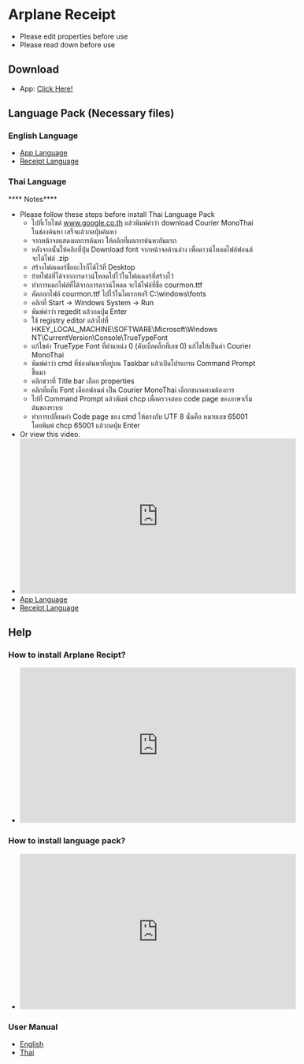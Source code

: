 # Arplane Receipt 
- Please edit properties before use
- Please read down before use
## Download 
- App: [Click Here!](https://chayapholsmile.github.io/arplane-receipt-app/thanksfordownload-app.html)
## Language Pack (Necessary files)
### English Language
- [App Language](https://chayapholsmile.github.io/arplane-receipt-app/thanksfordownload-en-us.html)
- [Receipt Language](https://chayapholsmile.github.io/arplane-receipt-app/thanksfordownload-b-en-us.html)
### Thai Language
**** Notes****
- Please follow these steps before install Thai Language Pack
  - ไปที่เว็บไซต์ www.google.co.th แล้วพิมพ์คำว่า download Courier MonoThai ในช่องค้นหา เสร็จแล้วกดปุ่มค้นหา
  - จากหน้าจอแสดงผลการค้นหา ให้คลิกที่ผลการค้นหาอันแรก
  - หลังจากนั้นให้คลิกที่ปุ่ม Download font จากหน้าจอด้านล่าง เพื่อดาวน์โหลดไฟล์ฟอนต์ จะได้ไฟล์ .zip
  - สร้างโฟลเดอร์ชื่ออะไรก็ได้ไว้ที่ Desktop
  - ย้ายไฟล์ที่ได้จากการดาวน์โหลดไปไว้ในโฟลเดอร์ที่สร้างไว้
  - ทำการแตกไฟล์ที่ได้จากการดาวน์โหลด จะได้ไฟล์ที่ชื่อ courmon.ttf
  - คัดลอกไฟล์ courmon.ttf ไปไว้ในไดเรกทอรี C:\windows\fonts
  - คลิกที่ Start -> Windows System -> Run
  - พิมพ์คำว่า regedit แล้วกดปุ่ม Enter
  - ใช้ registry editor แล้วไปที่ HKEY_LOCAL_MACHINE\SOFTWARE\Microsoft\Windows NT\CurrentVersion\Console\TrueTypeFont
  - แก้ไขค่า TrueType Font ที่ตำแหน่ง 0 (คับเบิ้ลคลิ้กที่เลข 0) แก้ไขให้เป็นค่า Courier MonoThai
  -  พิมพ์คำว่า cmd ที่ช่องค้นหาที่อยู่บน Taskbar แล้วเปิดโปรแกรม Command Prompt ขึ้นมา
  -  คลิกขวาที่ Title bar เลือก properties
  -  คลิกที่แท็บ Font เลือกฟอนต์ เป็น Courier MonoThai เลือกขนาดตามต้องการ
  - ไปที่ Command Prompt แล้วพิมพ์ chcp เพื่อตรวจสอบ code page ของภาษาเริ่มต้นของระบบ
  - ทำการเปลี่ยนค่า Code page ของ cmd ให้ตรงกับ UTF 8 นั่นคือ หมายเลข 65001 โดยพิมพ์ chcp 65001 แล้วกดปุ่ม Enter
- Or view this video.
- <iframe width="560" height="315" src="https://www.youtube-nocookie.com/embed/REw_BlMMMm4?si=vC4RNQ_OvKaeEFIf&amp;controls=0" title="YouTube video player" frameborder="0" allow="accelerometer; autoplay; clipboard-write; encrypted-media; gyroscope; picture-in-picture; web-share" referrerpolicy="strict-origin-when-cross-origin" allowfullscreen></iframe>
- [App Language](https://chayapholsmile.github.io/arplane-receipt-app/thanksfordownload-th-th.html)
- [Receipt Language](https://chayapholsmile.github.io/arplane-receipt-app/thanksfordownload-b-th-th.html)
## Help
### How to install Arplane Recipt?
- <iframe width="560" height="315" src="https://www.youtube-nocookie.com/embed/iNoIkoLDoak?si=vC4RNQ_OvKaeEFIf&amp;controls=0" title="YouTube video player" frameborder="0" allow="accelerometer; autoplay; clipboard-write; encrypted-media; gyroscope; picture-in-picture; web-share" referrerpolicy="strict-origin-when-cross-origin" allowfullscreen></iframe>
### How to install language pack?
- <iframe width="560" height="315" src="https://www.youtube-nocookie.com/embed/e1FrNEYo6uU?si=vC4RNQ_OvKaeEFIf&amp;controls=0" title="YouTube video player" frameborder="0" allow="accelerometer; autoplay; clipboard-write; encrypted-media; gyroscope; picture-in-picture; web-share" referrerpolicy="strict-origin-when-cross-origin" allowfullscreen></iframe>
### User Manual
- [English](https://docs.google.com/document/d/1LRErTwookXXIPGnWYodACFOqNaN5BXk99lvyaWnHVSY/edit?usp=sharing)
- [Thai](https://docs.google.com/document/d/1IZmPnwkokvFqj5VZPzPIKiBmyXKj5lmWPnXyPv2fiPo/edit?usp=sharing)
